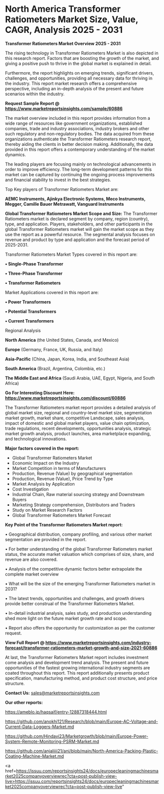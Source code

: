 # North America Transformer Ratiometers Market Size, Value, CAGR, Analysis 2025 - 2031

<Strong> Transformer Ratiometers Market Overview 2025 - 2031</strong>

The rising technology in Transformer Ratiometers Market is also depicted in this research report. Factors that are boosting the growth of the market, and giving a positive push to thrive in the global market is explained in detail.

Furthermore, the report highlights on emerging trends, significant drivers, challenges, and opportunities, providing all necessary data for thriving in the industry. This report market research offers a comprehensive perspective, including an in-depth analysis of the present and future scenarios within the industry.

<strong>Request Sample Report @ <a href=https://www.marketreportsinsights.com/sample/60886>https://www.marketreportsinsights.com/sample/60886</a></strong>

The market overview included in this report provides information from a wide range of resources like government organizations, established companies, trade and industry associations, industry brokers and other such regulatory and non-regulatory bodies. The data acquired from these organizations authenticate the Transformer Ratiometers research report, thereby aiding the clients in better decision making. Additionally, the data provided in this report offers a contemporary understanding of the market dynamics.

The leading players are focusing mainly on technological advancements in order to improve efficiency. The long-term development patterns for this market can be captured by continuing the ongoing process improvements and financial stability to invest in the best strategies.

Top Key players of Transformer Ratiometers Market are:

<strong>AEMC Instruments, Ajinkya Electronic Systems, Meco Instruments, Megger, Camille Bauer Metrawatt, Vanguard Instruments</strong>

<strong><b>Global Transformer Ratiometers Market Scope and Size:</b></strong>
The Transformer Ratiometers market is declared segment by company, region (country), type, and application. Players, stakeholders, and other participants in the global Transformer Ratiometers market will gain the market scope as they use the report as a powerful resource. The segmental analysis focuses on revenue and product by type and application and the forecast period of 2025-2031.

Transformer Ratiometers Market Types covered in this report are:

<strong>• Single-Phase Transformer

• Three-Phase Transformer

• Transformer Ratiometers</strong>

Market Applications covered in this report are:

<strong>• Power Transformers

• Potential Transformers

• Current Transformers</strong> 

Regional Analysis

<strong>North America</strong> (the United States, Canada, and Mexico)

<strong>Europe</strong> (Germany, France, UK, Russia, and Italy)

<strong>Asia-Pacific</strong> (China, Japan, Korea, India, and Southeast Asia)

<strong>South America</strong> (Brazil, Argentina, Colombia, etc.)

<strong>The Middle East and Africa</strong> (Saudi Arabia, UAE, Egypt, Nigeria, and South Africa)

<strong>Go For Interesting Discount Here: <a href=https://www.marketreportsinsights.com/discount/60886>https://www.marketreportsinsights.com/discount/60886</a></strong>

The Transformer Ratiometers market report provides a detailed analysis of global market size, regional and country-level market size, segmentation market growth, market share, competitive Landscape, sales analysis, impact of domestic and global market players, value chain optimization, trade regulations, recent developments, opportunities analysis, strategic market growth analysis, product launches, area marketplace expanding, and technological innovations.

<strong><b>Major factors covered in the report:</b></strong>
<ul>
  <li>Global Transformer Ratiometers Market </li>
  <li>Economic Impact on the Industry</li>
  <li>Market Competition in terms of Manufacturers</li>
  <li>Production, Revenue (Value) by geographical segmentation</li>
  <li>Production, Revenue (Value), Price Trend by Type</li>
  <li>Market Analysis by Application</li>
  <li>Cost Investigation</li>
  <li>Industrial Chain, Raw material sourcing strategy and Downstream Buyers</li>
  <li>Marketing Strategy comprehension, Distributors and Traders</li>
  <li>Study on Market Research Factors</li>
  <li>Global Transformer Ratiometers Market Forecast</li>
</ul>

<strong><b>Key Point of the Transformer Ratiometers Market report:</b></strong>

• Geographical distribution, company profiling, and various other market segmentation are provided in the report.

• For better understanding of the global Transformer Ratiometers market status, the accurate market valuation which comprises of size, share, and revenue are also covered.

• Analysis of the competitive dynamic factors better extrapolate the complete market overview

• What will be the size of the emerging Transformer Ratiometers market in 2031?

• The latest trends, opportunities and challenges, and growth drivers provide better construal of the Transformer Ratiometers Market.

• In-detail industrial analysis, sales study, and production understanding shed more light on the future market growth rate and scope.

• Report also offers the opportunity for customization as per the customer request.

<strong><b>View Full Report @ <a href=https://www.marketreportsinsights.com/industry-forecast/transformer-ratiometers-market-growth-and-size-2021-60886>https://www.marketreportsinsights.com/industry-forecast/transformer-ratiometers-market-growth-and-size-2021-60886</a></b></strong>


At last, the Transformer Ratiometers Market report includes investment come analysis and development trend analysis. The present and future opportunities of the fastest growing international industry segments are coated throughout this report. This report additionally presents product specification, manufacturing method, and product cost structure, and price structure.

<strong>Contact Us:</strong>
sales@marketreportsinsights.com

<strong>Our other reports:</strong>

<a href=https://ameblo.jp/haqsaif/entry-12887318444.html>https://ameblo.jp/haqsaif/entry-12887318444.html</a>

<a href=https://github.com/anokhi121/Research/blob/main/Europe-AC-Voltage-and-Current-Data-Loggers-Market.md>https://github.com/anokhi121/Research/blob/main/Europe-AC-Voltage-and-Current-Data-Loggers-Market.md</a>

<a href=https://github.com/Hindavi23/Marketgrowth/blob/main/Europe-Power-System-Remote-Monitoring-PSRM-Market.md>https://github.com/Hindavi23/Marketgrowth/blob/main/Europe-Power-System-Remote-Monitoring-PSRM-Market.md</a>

<a href=https://github.com/anjaliiii21/ani/blob/main/North-America-Packing-Plastic-Coating-Machine-Market.md>https://github.com/anjaliiii21/ani/blob/main/North-America-Packing-Plastic-Coating-Machine-Market.md</a>

<a href=https://issuu.com/reportsinsights24/docs/europecleaningmachinesmarket2025companyoverviewrec?cta=post-publish-view-live>https://issuu.com/reportsinsights24/docs/europecleaningmachinesmarket2025companyoverviewrec?cta=post-publish-view-live</a>"
